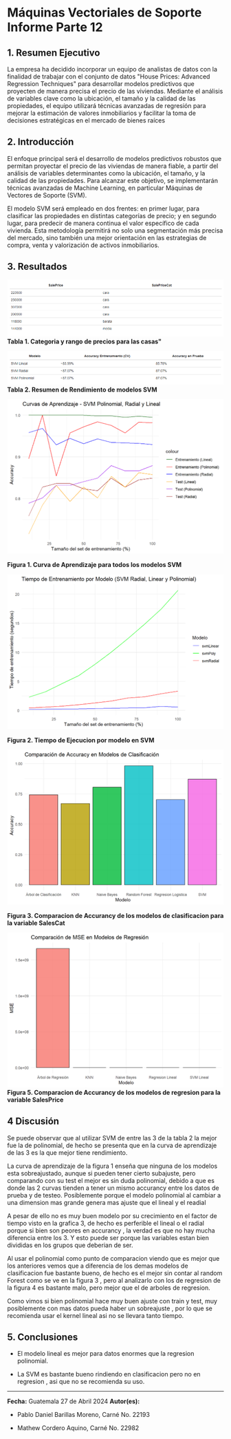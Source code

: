 # Máquinas Vectoriales de Soporte Informe Parte 12

## 1. Resumen Ejecutivo
La empresa ha decidido incorporar un equipo de analistas de datos con la finalidad de trabajar con
el conjunto de datos "House Prices: Advanced Regression Techniques" para desarrollar modelos
predictivos que proyecten de manera precisa el precio de las viviendas. Mediante el análisis de
variables clave como la ubicación, el tamaño y la calidad de las propiedades, el equipo utilizará
técnicas avanzadas de regresión para mejorar la estimación de valores inmobiliarios y facilitar la
toma de decisiones estratégicas en el mercado de bienes raíces

## 2. Introducción

El enfoque principal será el desarrollo de modelos predictivos robustos que permitan proyectar el precio de las viviendas de manera fiable, a partir del análisis de variables determinantes como la ubicación, el tamaño, y la calidad de las propiedades. Para alcanzar este objetivo, se implementarán técnicas avanzadas de Machine Learning, en particular Máquinas de Vectores de Soporte (SVM).

El modelo SVM será empleado en dos frentes: en primer lugar, para clasificar las propiedades en distintas categorías de precio; y en segundo lugar, para predecir de manera continua el valor específico de cada vivienda. Esta metodología permitirá no solo una segmentación más precisa del mercado, sino también una mejor orientación en las estrategias de compra, venta y valorización de activos inmobiliarios.





## 3. Resultados



![alt text](image.png)
**Tabla 1. Categoria y rango de precios para las casas"**



![alt text](image-2.png)
**Tabla 2. Resumen de Rendimiento de modelos SVM**


![alt text](image-3.png)

**Figura 1. Curva de Aprendizaje para todos los modelos SVM**


![alt text](image-4.png)

**Figura 2. Tiempo de Ejecucion por modelo en SVM**

![alt text](image-5.png)

**Figura 3. Comparacion de Accurancy  de los modelos de clasificacion para la variable SalesCat**

![alt text](image-6.png)
**Figura 5. Comparacion de Accurancy  de los modelos de regresion para la variable SalesPrice**


## 4 Discusión

Se puede observar que al utilizar SVM de entre las 3 de la tabla 2 la mejor fue la de polinomial, de hecho se presenta que en la curva de aprendizaje de las 3 es la que mejor tiene rendimiento.

La curva de aprendizaje de la figura 1 enseña que ninguna de los modelos esta sobreajustado, aunque si pueden tener cierto subajuste, pero comparando con su test el mejor es sin duda polinomial, debido a que es donde las 2 curvas tienden a tener un mismo accurancy entre los datos de prueba y de testeo. Posiblemente porque el modelo polinomial al cambiar a una dimension mas grande genera mas ajuste que el lineal y el readial

A pesar de ello no es muy buen modelo por su crecimiento en el factor de tiempo visto en la grafica 3, de hecho es perferible el lineal o el radial porque si bien son peores en accurancy , la verdad es que no hay mucha diferencia entre los 3. Y esto puede ser porque las variables estan bien divididas en los grupos que deberian de ser.

Al usar el polinomial como punto de comparacion viendo que es mejor que los anteriores vemos que a diferencia de los demas modelos de clasificacion fue bastante bueno, de hecho es el mejor sin contar al random Forest como se ve en la figura 3 , pero al analizarlo con los de regresion  de la figura 4 es bastante malo, pero mejor que el de arboles de regresion. 

Como vimos si bien polinomial hace muy buen ajuste con train y test, muy posiblemente con mas datos pueda haber un sobreajuste , por lo que se recomienda usar el kernel lineal asi no se llevara tanto tiempo.



## 5. Conclusiones
- El modelo lineal es mejor para datos enormes que la regresion polinomial.


- La SVM es bastante bueno rindiendo en clasificacion pero no en regresion , asi que no se recomienda su uso.



---

**Fecha:** Guatemala 27 de Abril 2024
**Autor(es):** 
- Pablo Daniel Barillas Moreno, Carné No. 22193

- Mathew Cordero Aquino, Carné No. 22982

